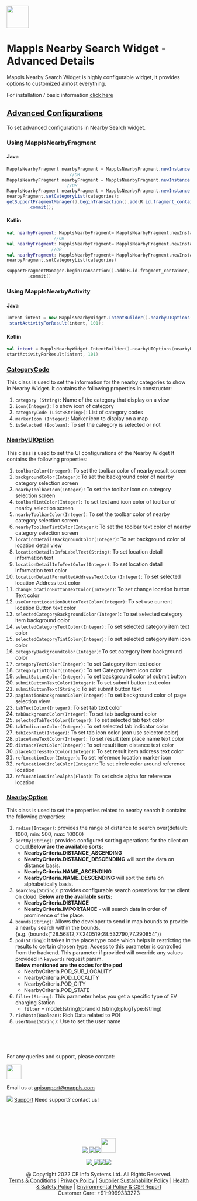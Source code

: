 
[<img src="https://about.mappls.com/images/mappls-b-logo.svg" height="60"/> </p>](https://www.mapmyindia.com/api)


# Mappls Nearby Search Widget - Advanced Details

Mappls Nearby Search Widget is highly configurable widget, it provides options to customized almost everything.

For installation / basic information [click here](./Nearby-Widget.md)

## [Advanced Configurations](#Advanced-Configurations)

To set advanced configurations in Nearby Search widget.
### Using MapplsNearbyFragment
#### Java
~~~java
MapplsNearbyFragment nearbyFragment = MapplsNearbyFragment.newInstance(nearbyOptions);
                        //OR
MapplsNearbyFragment nearbyFragment = MapplsNearbyFragment.newInstance(nearbyUiOptions);
                       //OR
MapplsNearbyFragment nearbyFragment = MapplsNearbyFragment.newInstance(nearbyOption,nearbyUiOptions);                       
nearbyFragment.setCategoryList(categories);                       
getSupportFragmentManager().beginTransaction().add(R.id.fragment_container, nearbyFragment, MapplsNearbyFragment.class.getSimpleName())  
        .commit();
~~~
#### Kotlin
~~~kotlin
val nearbyFragment: MapplsNearbyFragment= MapplsNearbyFragment.newInstance(nearbyOptions)
                  //OR
val nearbyFragment: MapplsNearbyFragment= MapplsNearbyFragment.newInstance(nearbyUIOptions)  
                 //OR
val nearbyFragment: MapplsNearbyFragment= MapplsNearbyFragment.newInstance(nearbyOptions,nearbyUIOptions)                                 
nearbyFragment.setCategoryList(categories)

supportFragmentManager.beginTransaction().add(R.id.fragment_container, nearbyFragment, MapplsNearbyFragment::class.java.simpleName)  
        .commit()
~~~

### Using MapplsNearbyActivity
#### Java
~~~java
Intent intent = new MapplsNearbyWidget.IntentBuilder().nearbyUIOptions(nearbyUIOptions).nearbyOptions(nearbyOptions).setCategoryList(categoryList).build(this);   
 startActivityForResult(intent, 101); 
~~~
#### Kotlin
~~~kotlin
val intent = MapplsNearbyWidget.IntentBuilder().nearbyUIOptions(nearbyUIOptions).nearbyOptions(nearbyOptions).setCategoryList(categoryList).build(this)   
startActivityForResult(intent, 101)  
~~~

### [CategoryCode](#CategoryCode)

This class is used to set the information for the nearby categories to show in Nearby Widget.
It contains the following properties in constructor:
1. `category (String)`: Name of the category that display on a view
2. `icon(Integer)`: To show icon of category
3. `categoryCode (List<String>)`: List of category codes
4. `markerIcon (Integer)`: Marker icon to display on a map
5. `isSelected (Boolean)`: To set the category is selected or not

### [NearbyUIOption](#NearbyUIOption)
This class is used to set the UI configurations of the Nearby Widget
It contains the following properties:
1. `toolbarColor(Integer)`:  To set the toolbar color of nearby result screen
2. `backgroundColor(Integer)`: To set the background color of nearby category selection screen
3. `nearbyToolbarIcon(Integer)`: To set the toolbar icon on category selection screen
4. `toolbarTintColor(Integer)`: To set text and icon color of toolbar of nearby selection screen
5. `nearbyToolbarColor(Integer)`: To set the toolbar color of nearby category selection screen
6. `nearbyToolbarTintColor(Integer)`: To set the toolbar text color of nearby category selection screen
7. `locationDetailsBackgroundColor(Integer)`: To set background color of location detail view
8. `locationDetailsInfoLabelText(String)`: To set location detail information text
9. `locationDetailInfoTextColor(Integer)`: To set location detail information text color
10. `locationDetailFormattedAddressTextColor(Integer)`: To set selected location Address text color
11. `changeLocationButtonTextColor(Integer)`: To set change location button Text color
12. `useCurrentLocationButtonTextColor(Integer)`: To set use current location Button text color
13. `selectedCategoryBackgroundColor(Integer)`: To set selected category item background color
14. `selectedCategoryTextColor(Integer)`: To set selected category item text color
15. `selectedCategoryTintColor(Integer)`: To set selected category item icon color
16. `categoryBackgroundColor(Integer)`: To set category item background color
17. `categoryTextColor(Integer)`: To set Category item text color
18. `categoryTintColor(Integer)`: To set Category item icon color
19. `submitButtonColor(Integer)`: To set background color of submit button
20. `submitButtonTextColor(Integer)`: To set submit button text color
21. `submitButtonText(String)`: To set submit button text
22. `paginationBackgroundColor(Integer)`: To set background color of page selection view
23.  `tabTextColor(Integer)`: To set tab text color
24. `tabBackgroundColor(Integer)`: To set tab background color
25. `selectedTabTextColor(Integer)`: To set selected tab text color
26. `tabIndicatorColor(Integer)`: To set selected tab indicator color
27. `tabIconTint(Integer)`: To set tab icon color (can use selector color)
28. `placeNameTextColor(Integer)`: To set result item place name text color
29. `distanceTextColor(Integer)`: To set result item distance text color
30.  `placeAddressTextColor(Integer)`: To set result item address text color
31. `refLocationIcon(Integer)`: To set reference location marker icon
32. `refLocationCircleColor(Integer)`: To set circle color around reference location
33. `refLocationCircleAlpha(Float)`: To set circle alpha for reference location

### [NearbyOption](#NearbyOption)
This class is used to set the properties related to nearby search
It contains the following properties:
1. `radius(Integer)`: provides the range of distance to search over(default: 1000, min: 500, max: 10000)
2. `sortBy(String)`: provides configured sorting operations for the client on cloud.**Below are the available sorts:**
    -   **NearbyCriteria.DISTANCE_ASCENDING**
    -  **NearbyCriteria.DISTANCE_DESCENDING** will sort the data on distance basis.
    -   **NearbyCriteria.NAME_ASCENDING**
    -   **NearbyCriteria.NAME_DESCENDING** will sort the data on alphabetically basis.
3. `searchBy(String)`: provides configurable search operations for the client on cloud. **Below are the available sorts:​**
    - **NearbyCriteria.DISTANCE**
    - **NearbyCriteria.IMPORTANCE** - will search data in order of prominence of the place.
4. `bounds(String)`: Allows the developer to send in map bounds to provide a nearby search within the bounds.   
   {e.g. (bounds("28.56812,77.240519;28.532790,77.290854"))
5. `pod(String)`: it takes in the place type code which helps in restricting the results to certain chosen type. Access to this parameter is controlled from the backend. This parameter if provided will override any values provided in `keywords` request param.  
   **Below mentioned are the codes for the pod**
    - NearbyCriteria.POD_SUB_LOCALITY
    - NearbyCriteria.POD_LOCALITY
    - NearbyCriteria.POD_CITY
    - NearbyCriteria.POD_STATE
6. `filter(String)`: This parameter helps you get a specific type of EV charging Station
    - `filter` = model:(string);brandId:(string);plugType:(string)
7. `richData(Boolean)`:  Rich Data related to POI
8. `userName(String)`: Use to set the user name


<br><br><br>

For any queries and support, please contact: 

[<img src="https://about.mappls.com/images/mappls-logo.svg" height="40"/> </p>](https://about.mappls.com/api/)
Email us at [apisupport@mappls.com](mailto:apisupport@mappls.com)


![](https://www.mapmyindia.com/api/img/icons/support.png)
[Support](https://about.mappls.com/contact/)
Need support? contact us!

<br></br>
<br></br>

[<p align="center"> <img src="https://www.mapmyindia.com/api/img/icons/stack-overflow.png"/> ](https://stackoverflow.com/questions/tagged/mappls-api)[![](https://www.mapmyindia.com/api/img/icons/blog.png)](https://about.mappls.com/blog/)[![](https://www.mapmyindia.com/api/img/icons/gethub.png)](https://github.com/Mappls-api)[<img src="https://mmi-api-team.s3.ap-south-1.amazonaws.com/API-Team/npm-logo.one-third%5B1%5D.png" height="40"/> </p>](https://www.npmjs.com/org/mapmyindia) 



[<p align="center"> <img src="https://www.mapmyindia.com/june-newsletter/icon4.png"/> ](https://www.facebook.com/Mapplsofficial)[![](https://www.mapmyindia.com/june-newsletter/icon2.png)](https://twitter.com/mappls)[![](https://www.mapmyindia.com/newsletter/2017/aug/llinkedin.png)](https://www.linkedin.com/company/mappls/)[![](https://www.mapmyindia.com/june-newsletter/icon3.png)](https://www.youtube.com/channel/UCAWvWsh-dZLLeUU7_J9HiOA)




<div align="center">@ Copyright 2022 CE Info Systems Ltd. All Rights Reserved.</div>

<div align="center"> <a href="https://about.mappls.com/api/terms-&-conditions">Terms & Conditions</a> | <a href="https://about.mappls.com/about/privacy-policy">Privacy Policy</a> | <a href="https://about.mappls.com/pdf/mapmyIndia-sustainability-policy-healt-labour-rules-supplir-sustainability.pdf">Supplier Sustainability Policy</a> | <a href="https://about.mappls.com/pdf/Health-Safety-Management.pdf">Health & Safety Policy</a> | <a href="https://about.mappls.com/pdf/Environment-Sustainability-Policy-CSR-Report.pdf">Environmental Policy & CSR Report</a>

<div align="center">Customer Care: +91-9999333223</div>
